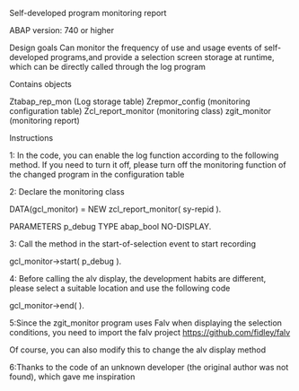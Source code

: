  Self-developed program monitoring report

 ABAP version: 740 or higher

 Design goals Can monitor the frequency of use and usage events of self-developed programs,and provide a selection screen storage at runtime, which can be directly called through the log program

Contains objects

Ztabap_rep_mon (Log storage table)
Zrepmor_config (monitoring configuration table)
Zcl_report_monitor (monitoring class)
zgit_monitor (monitoring report)

Instructions

 1: In the code, you can enable the log function according to the following method. If you need to turn it off, please turn off the monitoring function of the changed program in the configuration table

 2: Declare the monitoring class


DATA(gcl_monitor) = NEW zcl_report_monitor( sy-repid ).


PARAMETERS p_debug TYPE abap_bool NO-DISPLAY.



 3: Call the method in the start-of-selection event to start recording


  gcl_monitor->start( p_debug ).



 4: Before calling the alv display, the development habits are different, please select a suitable location and use the following code


  gcl_monitor->end( ).



5:Since the zgit_monitor program uses Falv when displaying the selection conditions, you need to import the falv project
https://github.com/fidley/falv

Of course, you can also modify this to change the alv display method

6:Thanks to the code of an unknown developer (the original author was not found), which gave me inspiration

